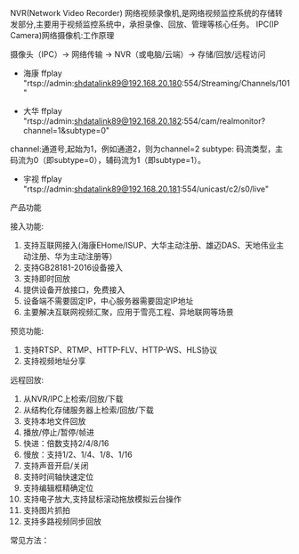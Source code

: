 NVR(Network Video Recorder) 网络视频录像机,是网络视频监控系统的存储转发部分,主要用于视频监控系统中，承担录像、回放、管理等核心任务。
IPC(IP Camera)网络摄像机:工作原理

摄像头（IPC）→ 网络传输 → NVR（或电脑/云端）→ 存储/回放/远程访问



+ 海康
ffplay "rtsp://admin:shdatalink89@192.168.20.180:554/Streaming/Channels/101"   


+ 大华
ffplay "rtsp://admin:shdatalink89@192.168.20.182:554/cam/realmonitor?channel=1&subtype=0"


channel:通道号,起始为1，例如通道2，则为channel=2
subtype: 码流类型，主码流为0（即subtype=0），辅码流为1（即subtype=1）。


+ 宇视
 ffplay "rtsp://admin:shdatalink89@192.168.20.181:554/unicast/c2/s0/live"


产品功能

接入功能:

1. 支持互联网接入(海康EHome/ISUP、大华主动注册、雄迈DAS、天地伟业主动注册、华为主动注册等）
2. 支持GB28181-2016设备接入
3. 支持即时回放
4. 提供设备开放接口，免费接入
5. 设备端不需要固定IP，中心服务器需要固定IP地址
6. 主要解决互联网视频汇聚，应用于雪亮工程、异地联网等场景


预览功能:
1. 支持RTSP、RTMP、HTTP-FLV、HTTP-WS、HLS协议
2. 支持视频地址分享


远程回放:
1. 从NVR/IPC上检索/回放/下载
2. 从结构化存储服务器上检索/回放/下载
3. 支持本地文件回放
4. 播放/停止/暂停/帧进
5. 快进：倍数支持2/4/8/16
6. 慢放：支持1/2、1/4、1/8、1/16
7. 支持声音开启/关闭
8. 支持时间轴快速定位
9. 支持编辑框精确定位
10. 支持电子放大,支持鼠标滚动拖放模拟云台操作
11. 支持图片抓拍
12. 支持多路视频同步回放






常见方法：

